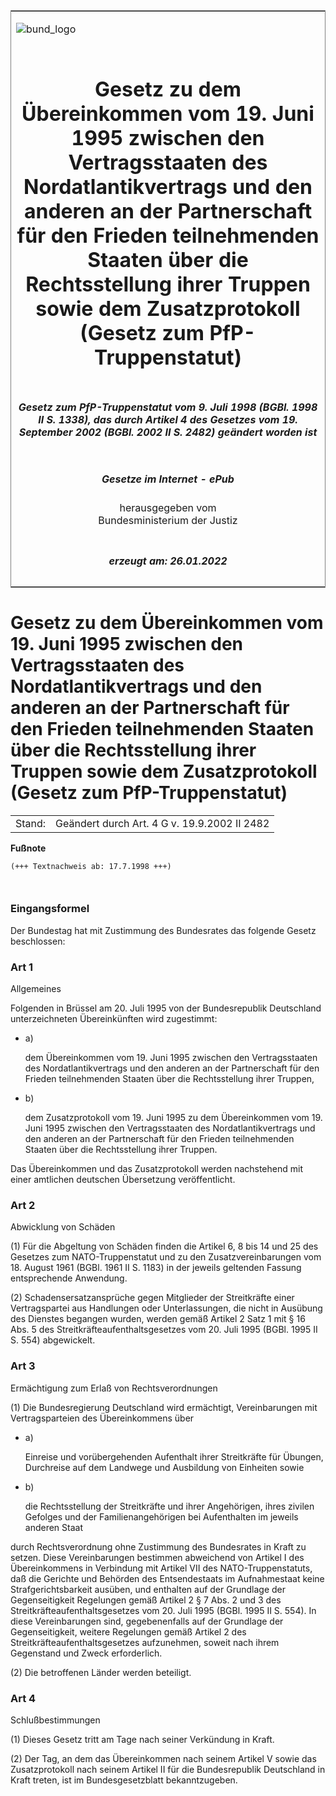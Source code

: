 <span id="DECKBLATT.html"></span>

<table border="0" frame="border" width="100%">

<tr valign="top">

<td align="left">

![bund\_logo](BfJ_2021_Web_de_de.gif)

</td>

<td align="right">

 

</td>

</tr>

<tr align="center" valign="middle">

<td colspan="2">

# Gesetz zu dem Übereinkommen vom 19. Juni 1995 zwischen den Vertragsstaaten des Nordatlantikvertrags und den anderen an der Partnerschaft für den Frieden teilnehmenden Staaten über die Rechtsstellung ihrer Truppen sowie dem Zusatzprotokoll (Gesetz zum PfP-Truppenstatut)

</td>

</tr>

<tr align="center" valign="middle">

<td colspan="2">

##### Gesetz zum PfP-Truppenstatut vom 9. Juli 1998 (BGBl. 1998 II S. 1338), das durch Artikel 4 des Gesetzes vom 19. September 2002 (BGBl. 2002 II S. 2482) geändert worden ist

</td>

</tr>

<tr align="center" valign="middle">

<td colspan="2">

  
  

##### Gesetze im Internet - ePub  
  
herausgegeben vom  
Bundesministerium der Justiz

</td>

</tr>

<tr align="center" valign="bottom">

<td colspan="2">

  
  

##### erzeugt am: 26.01.2022

</td>

</tr>

</table>

<span id="BJNR133820998.html"></span>

# Gesetz zu dem Übereinkommen vom 19. Juni 1995 zwischen den Vertragsstaaten des Nordatlantikvertrags und den anderen an der Partnerschaft für den Frieden teilnehmenden Staaten über die Rechtsstellung ihrer Truppen sowie dem Zusatzprotokoll (Gesetz zum PfP-Truppenstatut)

<div>

<div class="jnhtml">

|        |                                              |
| ------ | -------------------------------------------- |
| Stand: | Geändert durch Art. 4 G v. 19.9.2002 II 2482 |

</div>

</div>

<div>

  
**Fußnote**

<div class="jnhtml">

<div>

<div class="jurAbsatz">

  

``` 
(+++ Textnachweis ab: 17.7.1998 +++)

 
```

</div>

</div>

</div>

</div>

<span id="BJNR133820998BJNE000100305.html"></span>

### Eingangsformel  

<div>

<div class="jnhtml">

<div>

<div class="jurAbsatz">

Der Bundestag hat mit Zustimmung des Bundesrates das folgende Gesetz
beschlossen:

</div>

</div>

</div>

</div>

<span id="BJNR133820998BJNE000200305.html"></span>

### Art 1  
Allgemeines

<div>

<div class="jnhtml">

<div>

<div class="jurAbsatz">

Folgenden in Brüssel am 20. Juli 1995 von der Bundesrepublik Deutschland
unterzeichneten Übereinkünften wird zugestimmt:

  - a)
    
    <div style="">
    
    dem Übereinkommen vom 19. Juni 1995 zwischen den Vertragsstaaten des
    Nordatlantikvertrags und den anderen an der Partnerschaft für den
    Frieden teilnehmenden Staaten über die Rechtsstellung ihrer Truppen,
    
    </div>

  - b)
    
    <div style="">
    
    dem Zusatzprotokoll vom 19. Juni 1995 zu dem Übereinkommen vom 19.
    Juni 1995 zwischen den Vertragsstaaten des Nordatlantikvertrags und
    den anderen an der Partnerschaft für den Frieden teilnehmenden
    Staaten über die Rechtsstellung ihrer Truppen.
    
    </div>

Das Übereinkommen und das Zusatzprotokoll werden nachstehend mit einer
amtlichen deutschen Übersetzung veröffentlicht.

</div>

</div>

</div>

</div>

<span id="BJNR133820998BJNE000301320.html"></span>

### Art 2  
Abwicklung von Schäden

<div>

<div class="jnhtml">

<div>

<div class="jurAbsatz">

(1) Für die Abgeltung von Schäden finden die Artikel 6, 8 bis 14 und 25
des Gesetzes zum NATO-Truppenstatut und zu den Zusatzvereinbarungen vom
18. August 1961 (BGBl. 1961 II S. 1183) in der jeweils geltenden Fassung
entsprechende Anwendung.

</div>

<div class="jurAbsatz">

(2) Schadensersatzansprüche gegen Mitglieder der Streitkräfte einer
Vertragspartei aus Handlungen oder Unterlassungen, die nicht in Ausübung
des Dienstes begangen wurden, werden gemäß Artikel 2 Satz 1 mit § 16
Abs. 5 des Streitkräfteaufenthaltsgesetzes vom 20. Juli 1995 (BGBl. 1995
II S. 554) abgewickelt.

</div>

</div>

</div>

</div>

<span id="BJNR133820998BJNE000400305.html"></span>

### Art 3  
Ermächtigung zum Erlaß von Rechtsverordnungen

<div>

<div class="jnhtml">

<div>

<div class="jurAbsatz">

(1) Die Bundesregierung Deutschland wird ermächtigt, Vereinbarungen mit
Vertragsparteien des Übereinkommens über

  - a)
    
    <div style="">
    
    Einreise und vorübergehenden Aufenthalt ihrer Streitkräfte für
    Übungen, Durchreise auf dem Landwege und Ausbildung von Einheiten
    sowie
    
    </div>

  - b)
    
    <div style="">
    
    die Rechtsstellung der Streitkräfte und ihrer Angehörigen, ihres
    zivilen Gefolges und der Familienangehörigen bei Aufenthalten im
    jeweils anderen Staat
    
    </div>

durch Rechtsverordnung ohne Zustimmung des Bundesrates in Kraft zu
setzen. Diese Vereinbarungen bestimmen abweichend von Artikel I des
Übereinkommens in Verbindung mit Artikel VII des NATO-Truppenstatuts,
daß die Gerichte und Behörden des Entsendestaats im Aufnahmestaat keine
Strafgerichtsbarkeit ausüben, und enthalten auf der Grundlage der
Gegenseitigkeit Regelungen gemäß Artikel 2 § 7 Abs. 2 und 3 des
Streitkräfteaufenthaltsgesetzes vom 20. Juli 1995 (BGBl. 1995 II S.
554). In diese Vereinbarungen sind, gegebenenfalls auf der Grundlage der
Gegenseitigkeit, weitere Regelungen gemäß Artikel 2 des
Streitkräfteaufenthaltsgesetzes aufzunehmen, soweit nach ihrem
Gegenstand und Zweck erforderlich.

</div>

<div class="jurAbsatz">

(2) Die betroffenen Länder werden beteiligt.

</div>

</div>

</div>

</div>

<span id="BJNR133820998BJNE000500305.html"></span>

### Art 4  
Schlußbestimmungen

<div>

<div class="jnhtml">

<div>

<div class="jurAbsatz">

(1) Dieses Gesetz tritt am Tage nach seiner Verkündung in Kraft.

</div>

<div class="jurAbsatz">

(2) Der Tag, an dem das Übereinkommen nach seinem Artikel V sowie das
Zusatzprotokoll nach seinem Artikel II für die Bundesrepublik
Deutschland in Kraft treten, ist im Bundesgesetzblatt bekanntzugeben.

</div>

</div>

</div>

</div>
